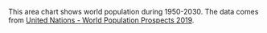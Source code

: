 This area chart shows world population during 1950-2030. The data comes from [United Nations - World Population Prospects 2019](https://population.un.org/wpp/Download/Standard/CSV/).